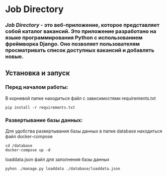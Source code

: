 # Job Directory

### *Job Directory* - это веб-приложение, которое представляет собой каталог вакансий. Это приложение разработано на языке программирования Python с использованием фреймворка Django. Оно позволяет пользователям просматривать список доступных вакансий и добавлять новые.

## Установка и запуск

### Перед началом работы:

В корневой папке находиться файл с зависимостями requirements.txt
```shell
pip install -r requirements.txt
```

### Развертывание базы данных:

Для удобства развертывания базы данных в папке database находиться файл docker-compose 

```shell
cd /database
docker-compose up -d 
```

loaddata.json файл для заполнения базы данных

```shell
pyhon ./manage.py loaddata ./database/loaddata.json
```
